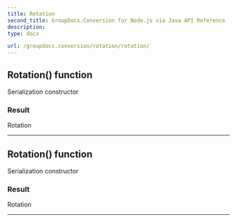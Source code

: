 ```yaml
---
title: Rotation
second_title: GroupDocs.Conversion for Node.js via Java API Reference
description: 
type: docs

url: /groupdocs.conversion/rotation/rotation/
---
```


## Rotation() function
Serialization constructor

### Result
Rotation


---


## Rotation() function
Serialization constructor

### Result
Rotation


---


